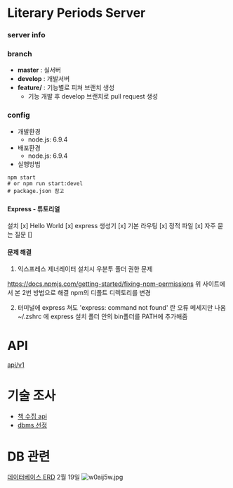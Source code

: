 # Literary Periods Server




### server info

### branch
* **master** : 실서버
* **develop** : 개발서버
* **feature/** : 기능별로 피쳐 브랜치 생성
    * 기능 개발 후 develop 브랜치로 pull request 생성

### config
* 개발환경
    * node.js: 6.9.4
* 배포환경
    * node.js: 6.9.4
* 실행방법
```
npm start
# or npm run start:devel
# package.json 참고
```


### 

#### Express - 튜토리얼
설치 [x]
Hello World [x]
express 생성기 [x]
기본 라우팅 [x]
정적 파일 [x]
자주 묻는 질문 []


#### 문제 해결

1. 익스프레스 제너레이터 설치시 우분투 폴더 권한 문제

<https://docs.npmjs.com/getting-started/fixing-npm-permissions>
위 사이트에서 본 2번 방법으로 해결
npm의 디폴트 디렉토리를 변경


2. 터미널에 express 쳐도 'express: command not found' 란 오류 메세지만 나옴
~/.zshrc 에 express 설치 폴더 안의 bin폴더를 PATH에 추가해줌


# API
[api/v1](/literaryperiods/literaryperiods-server/wiki/api/v1)

# 기술 조사
* [책 수집 api](/literaryperiods/literaryperiods-server/wiki/책%20수집%20api%20리서치)
* [dbms 선정](/literaryperiods/literaryperiods-server/wiki/DBMS%20선정)


# DB 관련
[데이터베이스 ERD](http://imgur.com/a/44a5y) 2월 19일
![w0aij5w.jpg](https://bitbucket.org/repo/qK8kx5/images/3543223138-w0aij5w.jpg)
